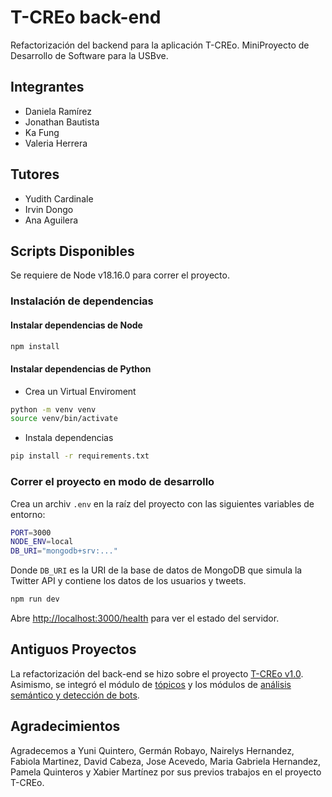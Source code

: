 # T-CREo back-end

Refactorización del backend para la aplicación T-CREo. MiniProyecto de Desarrollo de Software para la USBve.

## Integrantes

* Daniela Ramírez
* Jonathan Bautista
* Ka Fung
* Valeria Herrera

## Tutores

* Yudith Cardinale
* Irvin Dongo
* Ana Aguilera

## Scripts Disponibles

Se requiere de Node v18.16.0 para correr el proyecto.

### Instalación de dependencias
#### Instalar dependencias de Node

```bash
npm install
```
#### Instalar dependencias de Python

- Crea un Virtual Enviroment

```bash
python -m venv venv
source venv/bin/activate
```

- Instala dependencias

```bash
pip install -r requirements.txt
```

### Correr el proyecto en modo de desarrollo

Crea un archiv `.env` en la raíz del proyecto con las siguientes variables de entorno:

```bash
PORT=3000
NODE_ENV=local
DB_URI="mongodb+srv:..."
```

Donde `DB_URI` es la URI de la base de datos de MongoDB que simula la Twitter API y contiene los datos de los usuarios y tweets.


```bash
npm run dev
```

Abre [http://localhost:3000/health](http://localhost:3000/health) para ver el estado del servidor.

## Antiguos Proyectos
La refactorización del back-end se hizo sobre el proyecto [T-CREo v1.0](https://github.com/t-creo). Asimismo, se integró el módulo de [tópicos](https://github.com/magahernandez/get_distance) y los módulos de [análisis semántico y detección de bots](https://github.com/pame07/Tesis-WWW-Extendido).

## Agradecimientos
Agradecemos a Yuni Quintero, Germán Robayo, Nairelys Hernandez, Fabiola Martinez, David Cabeza, Jose Acevedo, Maria Gabriela Hernandez, Pamela Quinteros y Xabier Martínez por sus previos trabajos en el proyecto T-CREo.